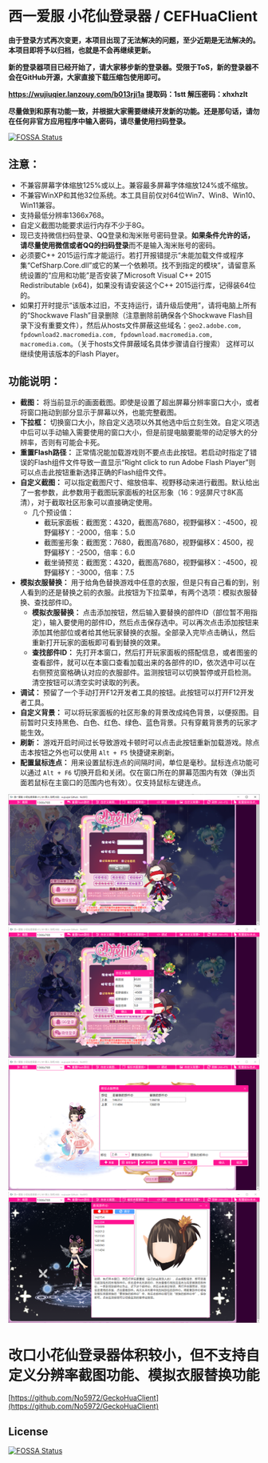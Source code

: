 # 西一爱服 小花仙登录器 / CEFHuaClient
**由于登录方式再次变更，本项目出现了无法解决的问题，至少近期是无法解决的。本项目即将予以归档，也就是不会再继续更新。**

**新的登录器项目已经开始了，请大家移步新的登录器。受限于ToS，新的登录器不会在GitHub开源，大家直接下载压缩包使用即可。**

**<https://wujiuqier.lanzouy.com/b013rji1a> 提取码：1stt 解压密码：xhxhzlt**

**尽量做到和原有功能一致，并根据大家需要继续开发新的功能。还是那句话，请勿在任何非官方应用程序中输入密码，请尽量使用扫码登录。**

<!-- [![GitHub release (latest by date)](https://img.shields.io/github/v/release/No5972/CEFHuaClient?label=%E7%82%B9%E6%AD%A4%E4%B8%8B%E8%BD%BD%E6%9C%80%E6%96%B0%E7%89%88%E6%9C%AC%EF%BC%88%E9%87%8C%E9%9D%A2%E7%9A%84%E8%93%9D%E5%A5%8F%E4%BA%91%E9%93%BE%E6%8E%A5%EF%BC%89)](https://github.com/No5972/CEFHuaClient/releases/latest) -->
[![FOSSA Status](https://app.fossa.com/api/projects/git%2Bgithub.com%2FNo5972%2FCEFHuaClient.svg?type=shield)](https://app.fossa.com/projects/git%2Bgithub.com%2FNo5972%2FCEFHuaClient?ref=badge_shield)

## 注意：
* 不兼容屏幕字体缩放125%或以上。兼容最多屏幕字体缩放124%或不缩放。
* 不兼容WinXP和其他32位系统。本工具目前仅对64位Win7、Win8、Win10、Win11兼容。
* 支持最低分辨率1366x768。
* 自定义截图功能要求运行内存不少于8G。
* 现已支持微信扫码登录、QQ登录和淘米账号密码登录。**如果条件允许的话，请尽量使用微信或者QQ的扫码登录**而不是输入淘米账号的密码。
* 必须要C++ 2015运行库才能运行。若打开报错提示“未能加载文件或程序集“CefSharp.Core.dll”或它的某一个依赖项。找不到指定的模块”，请留意系统设置的“应用和功能”是否安装了Microsoft Visual C++ 2015 Redistributable (x64)，如果没有请安装这个C++ 2015运行库，记得装64位的。
* 如果打开时提示“该版本过旧，不支持运行，请升级后使用”，请将电脑上所有的“Shockwave Flash”目录删除（注意删除前确保各个Shockwave Flash目录下没有重要文件），然后从hosts文件屏蔽这些域名：```geo2.adobe.com, fpdownload2.macromedia.com, fpdownload.macromedia.com, macromedia.com```。（关于hosts文件屏蔽域名具体步骤请自行搜索） 这样可以继续使用该版本的Flash Player。

## 功能说明：
* **截图：** 将当前显示的画面截图。即使是设置了超出屏幕分辨率窗口大小，或者将窗口拖动到部分显示于屏幕以外，也能完整截图。
* **下拉框：** 切换窗口大小，除自定义选项以外其他选中后立刻生效。自定义项选中后可以手动输入需要使用的窗口大小，但是前提电脑要能带的动足够大的分辨率，否则有可能会卡死。
* **重置Flash路径：** 正常情况能加载游戏则不要点击此按钮。若启动时指定了错误的Flash组件文件导致一直显示“Right click to run Adobe Flash Player”则可以点击此按钮重新选择正确的Flash组件文件。
* **自定义截图：** 可以指定截图尺寸、缩放倍率、视野移动来进行截图。默认给出了一套参数，此参数用于截图玩家面板的社区形象（16：9竖屏尺寸8K高清），对于截取社区形象可以直接确定使用。
  - 几个预设值：
    - 截玩家面板：截图宽：4320，截图高7680，视野偏移X：-4500，视野偏移Y：-2000，倍率：5.0
    - 截图鉴形象：截图宽：7680，截图高7680，视野偏移X：4500，视野偏移Y：-2500，倍率：6.0
    - 截坐骑预览：截图宽：4320，截图高7680，视野偏移X：-4500，视野偏移Y：-3000，倍率：7.5
* **模拟衣服替换：** 用于给角色替换游戏中任意的衣服，但是只有自己看的到，别人看到的还是替换之前的衣服。此按钮为下拉菜单，有两个选项：模拟衣服替换、查找部件ID。
  - **模拟衣服替换：** 点击添加按钮，然后输入要替换的部件ID（部位暂不用指定），输入要使用的部件ID，然后点击保存选中。可以再次点击添加按钮来添加其他部位或者给其他玩家替换的衣服。全部录入完毕点击确认，然后重新打开玩家的面板即可看到替换的效果。
  - **查找部件ID：** 先打开本窗口，然后打开玩家面板的搭配信息，或者图鉴的查看部件，就可以在本窗口查看加载出来的各部件的ID，依次选中可以在右侧预览窗格确认对应的衣服部件。监测按钮可以切换暂停或开启检测。清空按钮可以清空实时读取的列表。
* **调试：** 预留了一个手动打开F12开发者工具的按钮。此按钮可以打开F12开发者工具。
* **自定义背景：** 可以将玩家面板的社区形象的背景改成纯色背景，以便抠图。目前暂时只支持黑色、白色、红色、绿色、蓝色背景。只有穿戴背景秀的玩家才能生效。
* **刷新：** 游戏开启时间过长导致游戏卡顿时可以点击此按钮重新加载游戏。除点击本按钮之外也可以使用 ```Alt + F5``` 快捷键来刷新。
* **配置鼠标连点：** 用来设置鼠标连点的间隔时间，单位是毫秒。鼠标连点功能可以通过 ```Alt + F6``` 切换开启和关闭。仅在窗口所在的屏幕范围内有效（弹出页面若鼠标在主窗口的范围内也有效）。仅支持鼠标左键连点。

![image](https://github.com/No5972/CEFHuaClient/blob/main/screenshots/mainwindow.png)
![image](https://github.com/No5972/CEFHuaClient/blob/main/screenshots/customizecapture1.png)
![image](https://github.com/No5972/CEFHuaClient/blob/main/screenshots/simulatereplace.png)
![image](https://github.com/No5972/CEFHuaClient/blob/main/screenshots/monitor.png)

# 改口小花仙登录器体积较小，但不支持自定义分辨率截图功能、模拟衣服替换功能
[https://github.com/No5972/GeckoHuaClient](https://github.com/No5972/GeckoHuaClient)


## License
[![FOSSA Status](https://app.fossa.com/api/projects/git%2Bgithub.com%2FNo5972%2FCEFHuaClient.svg?type=large)](https://app.fossa.com/projects/git%2Bgithub.com%2FNo5972%2FCEFHuaClient?ref=badge_large)
